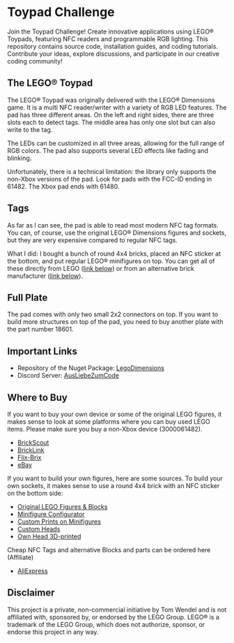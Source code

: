 # Toypad Challenge

Join the Toypad Challenge! Create innovative applications using LEGO® Toypads, featuring NFC readers and programmable RGB lighting. This repository contains source code, installation guides, and coding tutorials. Contribute your ideas, explore discussions, and participate in our creative coding community!

## The LEGO® Toypad

The LEGO® Toypad was originally delivered with the LEGO® Dimensions game. It is a multi NFC reader/writer with a variety of RGB LED features. The pad has three different areas. On the left and right sides, there are three slots each to detect tags. The middle area has only one slot but can also write to the tag.

The LEDs can be customized in all three areas, allowing for the full range of RGB colors. The pad also supports several LED effects like fading and blinking.

Unfortunately, there is a technical limitation: the library only supports the non-Xbox versions of the pad. Look for pads with the FCC-ID ending in 61482. The Xbox pad ends with 61480.

## Tags

As far as I can see, the pad is able to read most modern NFC tag formats. You can, of course, use the original LEGO® Dimensions figures and sockets, but they are very expensive compared to regular NFC tags.

What I did: I bought a bunch of round 4x4 bricks, placed an NFC sticker at the bottom, and put regular LEGO® minifigures on top. You can get all of these directly from LEGO ([link below](https://www.lego.com/de-de/search?q=minifiguren)) or from an alternative brick manufacturer ([link below](https://minifigs.me/pages/minifig-builder)).

## Full Plate

The pad comes with only two small 2x2 connectors on top. If you want to build more structures on top of the pad, you need to buy another plate with the part number 18601.

## Important Links

* Repository of the Nuget Package: [LegoDimensions](https://github.com/Ellerbach/LegoDimensions)
* Discord Server: [AusLiebeZumCode](https://discord.gg/jrKU8sR)

## Where to Buy

If you want to buy your own device or some of the original LEGO figures, it makes sense to look at some platforms where you can buy used LEGO items. Please make sure you buy a non-Xbox device (3000061482).
* [BrickScout](https://brickscout.com)
* [BrickLink](https://www.bricklink.com)
* [Flix-Brix](https://www.flix-brix.de/)
* [eBay](https://www.ebay.de/)

If you want to build your own figures, here are some sources. To build your own sockets, it makes sense to use a round 4x4 brick with an NFC sticker on the bottom side:

* [Original LEGO Figures & Blocks](https://www.lego.com/de-de/search?q=minifiguren)
* [Minifigure Configurator](https://minifigs.me/pages/minifig-builder)
* [Custom Prints on Minifigures](https://www.steindrucker.com/minifigur-nach-wunsch-6/)
* [Custom Heads](https://www.eclipsegrafx.com/collections/heads)
* [Own Head 3D-printed](https://www.holodeckheads.com/product/holodeck-head/)

Cheap NFC Tags and alternative Blocks and parts can be ordered here (Affiliate)
* [AliExpress](https://s.click.aliexpress.com/e/_DCdIGY7)

## Disclaimer

This project is a private, non-commercial initiative by Tom Wendel and is not affiliated with, sponsored by, or endorsed by the LEGO Group. LEGO® is a trademark of the LEGO Group, which does not authorize, sponsor, or endorse this project in any way.

